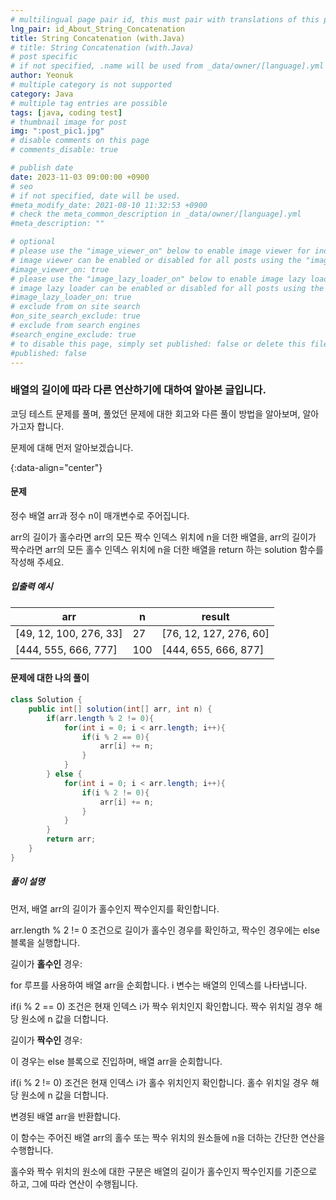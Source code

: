 ```yaml
---
# multilingual page pair id, this must pair with translations of this page. (This name must be unique)
lng_pair: id_About_String_Concatenation
title: String Concatenation (with.Java)
# title: String Concatenation (with.Java)
# post specific
# if not specified, .name will be used from _data/owner/[language].yml
author: Yeonuk
# multiple category is not supported
category: Java
# multiple tag entries are possible
tags: [java, coding test]
# thumbnail image for post
img: ":post_pic1.jpg"
# disable comments on this page
# comments_disable: true

# publish date
date: 2023-11-03 09:00:00 +0900
# seo
# if not specified, date will be used.
#meta_modify_date: 2021-08-10 11:32:53 +0900
# check the meta_common_description in _data/owner/[language].yml
#meta_description: ""

# optional
# please use the "image_viewer_on" below to enable image viewer for individual pages or posts (_posts/ or [language]/_posts folders).
# image viewer can be enabled or disabled for all posts using the "image_viewer_posts: true" setting in _data/conf/main.yml.
#image_viewer_on: true
# please use the "image_lazy_loader_on" below to enable image lazy loader for individual pages or posts (_posts/ or [language]/_posts folders).
# image lazy loader can be enabled or disabled for all posts using the "image_lazy_loader_posts: true" setting in _data/conf/main.yml.
#image_lazy_loader_on: true
# exclude from on site search
#on_site_search_exclude: true
# exclude from search engines
#search_engine_exclude: true
# to disable this page, simply set published: false or delete this file
#published: false
---
```


<!-- outline-start -->

### 배열의 길이에 따라 다른 연산하기에 대하여 알아본 글입니다.

코딩 테스트 문제를 풀며, 풀었던 문제에 대한 회고와 다른 풀이 방법을 알아보며, 알아가고자 합니다.

문제에 대해 먼저 알아보겠습니다.

{:data-align="center"}

<!-- outline-end -->

#### 문제

정수 배열 arr과 정수 n이 매개변수로 주어집니다.

arr의 길이가 홀수라면 arr의 모든 짝수 인덱스 위치에 n을 더한 배열을, arr의 길이가 짝수라면 arr의 모든 홀수 인덱스 위치에 n을 더한 배열을 return 하는 solution 함수를 작성해 주세요.

##### 입출력 예시

| arr                    | n   | result                 |
| ---------------------- | --- | ---------------------- |
| [49, 12, 100, 276, 33] | 27  | [76, 12, 127, 276, 60] |
| [444, 555, 666, 777]   | 100 | [444, 655, 666, 877]   |

#### 문제에 대한 나의 풀이

```java
class Solution {
    public int[] solution(int[] arr, int n) {
        if(arr.length % 2 != 0){
            for(int i = 0; i < arr.length; i++){
                if(i % 2 == 0){
                    arr[i] += n;
                }
            }
        } else {
            for(int i = 0; i < arr.length; i++){
                if(i % 2 != 0){
                    arr[i] += n;
                }
            }
        }
        return arr;
    }
}
```

##### 풀이 설명

먼저, 배열 arr의 길이가 홀수인지 짝수인지를 확인합니다.

arr.length % 2 != 0 조건으로 길이가 홀수인 경우를 확인하고, 짝수인 경우에는 else 블록을 실행합니다.

길이가 **홀수인** 경우:

for 루프를 사용하여 배열 arr을 순회합니다. i 변수는 배열의 인덱스를 나타냅니다.

if(i % 2 == 0) 조건은 현재 인덱스 i가 짝수 위치인지 확인합니다. 짝수 위치일 경우 해당 원소에 n 값을 더합니다.

길이가 **짝수인** 경우:

이 경우는 else 블록으로 진입하며, 배열 arr을 순회합니다.

if(i % 2 != 0) 조건은 현재 인덱스 i가 홀수 위치인지 확인합니다. 홀수 위치일 경우 해당 원소에 n 값을 더합니다.

변경된 배열 arr을 반환합니다.

이 함수는 주어진 배열 arr의 홀수 또는 짝수 위치의 원소들에 n을 더하는 간단한 연산을 수행합니다.

홀수와 짝수 위치의 원소에 대한 구분은 배열의 길이가 홀수인지 짝수인지를 기준으로 하고, 그에 따라 연산이 수행됩니다.
